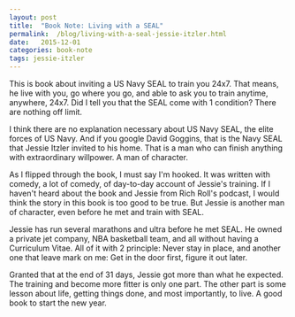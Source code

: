 ```yaml
---
layout: post
title:  "Book Note: Living with a SEAL"
permalink:  /blog/living-with-a-seal-jessie-itzler.html
date:   2015-12-01
categories: book-note
tags: jessie-itzler
---
```


This is book about inviting a US Navy SEAL to train you 24x7. That means, he live with you, go where you go, and able to ask you to train anytime, anywhere, 24x7. Did I tell you that the SEAL come with 1 condition? There are nothing off limit.

I think there are no explanation necessary about US Navy SEAL, the elite forces of US Navy. And if you google David Goggins, that is the Navy SEAL that Jessie Itzler invited to his home. That is a man who can finish anything with extraordinary willpower. A man of character.

As I flipped through the book, I must say I'm hooked. It was written with comedy, a lot of comedy, of day-to-day account of Jessie's training. If I haven't heard about the book and Jessie from Rich Roll's podcast, I would think the story in this book is too good to be true. But Jessie is another man of character, even before he met and train with SEAL.

Jessie has run several marathons and ultra before he met SEAL. He owned a private jet company, NBA basketball team, and all without having a Curriculum Vitae. All of it with 2 principle: Never stay in place, and another one that leave mark on me: Get in the door first, figure it out later.

Granted that at the end of 31 days, Jessie got more than what he expected. The training and become more fitter is only one part. The other part is some lesson about life, getting things done, and most importantly, to live. A good book to start the new year.
